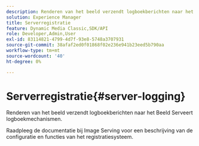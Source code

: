 ```yaml
---
description: Renderen van het beeld verzendt logboekberichten naar het Beeld Serveert logboekmechanismen.
solution: Experience Manager
title: Serverregistratie
feature: Dynamic Media Classic,SDK/API
role: Developer,Admin,User
exl-id: 83114821-4799-4d7f-93e8-5748a3707931
source-git-commit: 38afaf2ed0f01868f02e236e941b23eed5b790aa
workflow-type: tm+mt
source-wordcount: '40'
ht-degree: 0%

---
```


# Serverregistratie{#server-logging}

Renderen van het beeld verzendt logboekberichten naar het Beeld Serveert logboekmechanismen.

Raadpleeg de documentatie bij Image Serving voor een beschrijving van de configuratie en functies van het registratiesysteem.
